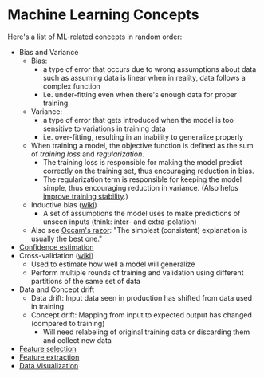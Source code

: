 # Machine Learning Concepts

Here's a list of ML-related concepts in random order:

- Bias and Variance
  - Bias:
    - a type of error that occurs due to wrong assumptions about data such as assuming data is linear when in reality, data follows a complex function
    - i.e. under-fitting even when there's enough data for proper training
  - Variance:
    - a type of error that gets introduced when the model is too sensitive to variations in training data
    - i.e. over-fitting, resulting in an inability to generalize properly
  - When training a model, the objective function is defined as the sum of *training loss* and *regularization*.
    - The training loss is responsible for making the model predict correctly on the training set, thus encouraging reduction in bias.
    - The regularization term is responsible for keeping the model simple, thus encouraging reduction in variance. (Also helps [improve training stability](https://github.com/johncf/learn-log/blob/master/2023-07-10.md#regularization).)
  - Inductive bias ([wiki](https://en.wikipedia.org/wiki/Inductive_bias))
    - A set of assumptions the model uses to make predictions of unseen inputs (think: inter- and extra-polation)
  - Also see [Occam's razor](https://en.wikipedia.org/wiki/Occam's_razor): "The simplest (consistent) explanation is usually the best one."
- [Confidence estimation](https://github.com/johncf/learn-log/blob/master/2023-05-22.md#confidence-estimation)
- Cross-validation ([wiki](https://en.wikipedia.org/wiki/Cross-validation_%28statistics%29))
  - Used to estimate how well a model will generalize
  - Perform multiple rounds of training and validation using different partitions of the same set of data
- Data and Concept drift
  - Data drift: Input data seen in production has shifted from data used in training
  - Concept drift: Mapping from input to expected output has changed (compared to training)
    - Will need relabeling of original training data or discarding them and collect new data
- [Feature selection](https://github.com/johncf/learn-log/blob/master/2023-05-01.md#feature-selection)
- [Feature extraction](https://github.com/johncf/learn-log/blob/master/2023-05-01.md#feature-extraction)
- [Data Visualization](https://github.com/johncf/learn-log/blob/master/2023-05-01.md#data-visualization)
